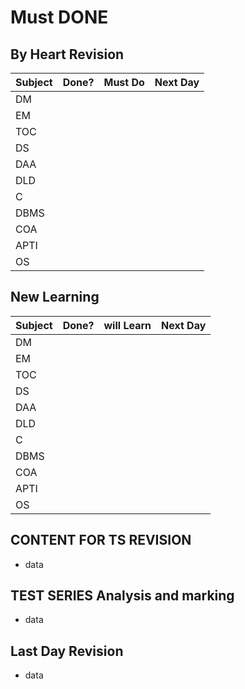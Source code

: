 # Must DONE
## By Heart Revision
| Subject | Done? | Must Do | Next Day |
| ------- | ----- | ------- | -------- |
| DM      |       |         |          |
| EM      |       |         |          |
| TOC     |       |         |          |
| DS      |       |         |          |
| DAA     |       |         |          |
| DLD     |       |         |          |
| C       |       |         |          |
| DBMS    |       |         |          |
| COA     |       |         |          |
| APTI    |       |         |          |
| OS      |       |         |          |

## New Learning
| Subject | Done? | will Learn | Next Day |
| ------- | ----- | ---------- | -------- |
| DM      |       |            |          |
| EM      |       |            |          |
| TOC     |       |            |          |
| DS      |       |            |          |
| DAA     |       |            |          |
| DLD     |       |            |          |
| C       |       |            |          |
| DBMS    |       |            |          |
| COA     |       |            |          |
| APTI    |       |            |          |
| OS      |       |            |          |


## CONTENT FOR TS REVISION
- data

## TEST SERIES  Analysis and marking
- data

## Last Day Revision
- data